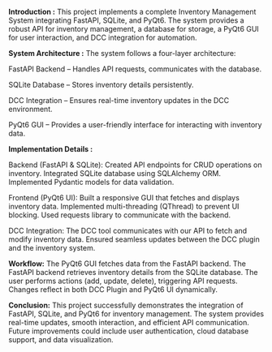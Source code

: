 **Introduction :**
This project implements a complete Inventory Management System integrating FastAPI, SQLite, and PyQt6. The system provides a robust API for inventory management, a database for storage, a PyQt6 GUI for user interaction, and DCC integration for automation.

**System Architecture :**
The system follows a four-layer architecture:
  
  FastAPI Backend – Handles API requests, communicates with the database.
  
  SQLite Database – Stores inventory details persistently.
  
  DCC Integration – Ensures real-time inventory updates in the DCC environment.
  
  PyQt6 GUI – Provides a user-friendly interface for interacting with inventory data.

**Implementation Details :**

Backend (FastAPI & SQLite):
  Created API endpoints for CRUD operations on inventory.
  Integrated SQLite database using SQLAlchemy ORM.
  Implemented Pydantic models for data validation.
  
Frontend (PyQt6 UI):
  Built a responsive GUI that fetches and displays inventory data.
  Implemented multi-threading (QThread) to prevent UI blocking.
  Used requests library to communicate with the backend.
  
DCC Integration:
   The DCC tool communicates with our API to fetch and modify inventory data.
  Ensured seamless updates between the DCC plugin and the inventory system.

**Workflow:**
The PyQt6 GUI fetches data from the FastAPI backend.
The FastAPI backend retrieves inventory details from the SQLite database.
The user performs actions (add, update, delete), triggering API requests.
Changes reflect in both DCC Plugin and PyQt6 UI dynamically.

**Conclusion:**
This project successfully demonstrates the integration of FastAPI, SQLite, and PyQt6 for inventory management. The system provides real-time updates, smooth interaction, and efficient API communication. Future improvements could include user authentication, cloud database support, and data visualization.
